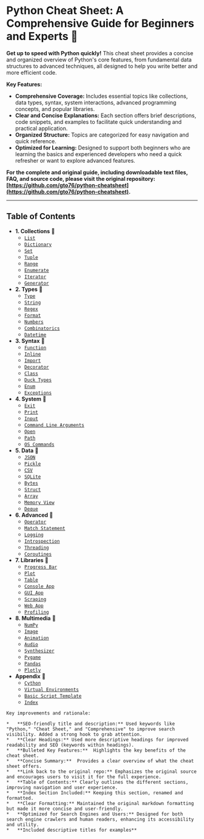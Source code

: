# Python Cheat Sheet: A Comprehensive Guide for Beginners and Experts 🔗

**Get up to speed with Python quickly!** This cheat sheet provides a concise and organized overview of Python's core features, from fundamental data structures to advanced techniques, all designed to help you write better and more efficient code.

**Key Features:**

*   **Comprehensive Coverage:**  Includes essential topics like collections, data types, syntax, system interactions, advanced programming concepts, and popular libraries.
*   **Clear and Concise Explanations:**  Each section offers brief descriptions, code snippets, and examples to facilitate quick understanding and practical application.
*   **Organized Structure:**  Topics are categorized for easy navigation and quick reference.
*   **Optimized for Learning:**  Designed to support both beginners who are learning the basics and experienced developers who need a quick refresher or want to explore advanced features.

**For the complete and original guide, including downloadable text files, FAQ, and source code, please visit the original repository: [https://github.com/gto76/python-cheatsheet](https://github.com/gto76/python-cheatsheet).**

---

## Table of Contents

*   **1.  Collections** 🔗
    *   [`List`](#list)
    *   [`Dictionary`](#dictionary)
    *   [`Set`](#set)
    *   [`Tuple`](#tuple)
    *   [`Range`](#range)
    *   [`Enumerate`](#enumerate)
    *   [`Iterator`](#iterator)
    *   [`Generator`](#generator)
*   **2.  Types** 🔗
    *   [`Type`](#type)
    *   [`String`](#string)
    *   [`Regex`](#regex)
    *   [`Format`](#format)
    *   [`Numbers`](#numbers-1)
    *   [`Combinatorics`](#combinatorics)
    *   [`Datetime`](#datetime)
*   **3.  Syntax** 🔗
    *   [`Function`](#function)
    *   [`Inline`](#inline)
    *   [`Import`](#imports)
    *   [`Decorator`](#decorator)
    *   [`Class`](#class)
    *   [`Duck Types`](#duck-types)
    *   [`Enum`](#enum)
    *   [`Exceptions`](#exceptions)
*   **4.  System** 🔗
    *   [`Exit`](#exit)
    *   [`Print`](#print)
    *   [`Input`](#input)
    *   [`Command Line Arguments`](#command-line-arguments)
    *   [`Open`](#open)
    *   [`Path`](#paths)
    *   [`OS Commands`](#os-commands)
*   **5.  Data** 🔗
    *   [`JSON`](#json)
    *   [`Pickle`](#pickle)
    *   [`CSV`](#csv)
    *   [`SQLite`](#sqlite)
    *   [`Bytes`](#bytes)
    *   [`Struct`](#struct)
    *   [`Array`](#array)
    *   [`Memory View`](#memory-view)
    *   [`Deque`](#deque)
*   **6.  Advanced** 🔗
    *   [`Operator`](#operator)
    *   [`Match Statement`](#match-statement)
    *   [`Logging`](#logging)
    *   [`Introspection`](#introspection)
    *   [`Threading`](#threading)
    *   [`Coroutines`](#coroutines)
*   **7.  Libraries** 🔗
    *   [`Progress Bar`](#progress-bar)
    *   [`Plot`](#plot)
    *   [`Table`](#table)
    *   [`Console App`](#console-app)
    *   [`GUI App`](#gui-app)
    *   [`Scraping`](#scraping)
    *   [`Web App`](#web-app)
    *   [`Profiling`](#profiling)
*   **8.  Multimedia** 🔗
    *   [`NumPy`](#numpy)
    *   [`Image`](#image)
    *   [`Animation`](#animation)
    *   [`Audio`](#audio)
    *   [`Synthesizer`](#synthesizer)
    *   [`Pygame`](#pygame)
    *   [`Pandas`](#pandas)
    *   [`Plotly`](#plotly)
*   **Appendix** 🔗
    *   [`Cython`](#cython)
    *   [`Virtual Environments`](#virtual-environments)
    *   [`Basic Script Template`](#basic-script-template)
    *   [`Index`](#index)
```
Key improvements and rationale:

*   **SEO-friendly title and description:** Used keywords like "Python," "Cheat Sheet," and "Comprehensive" to improve search visibility. Added a strong hook to grab attention.
*   **Clear Headings:** Used more descriptive headings for improved readability and SEO (keywords within headings).
*   **Bulleted Key Features:**  Highlights the key benefits of the cheat sheet.
*   **Concise Summary:**  Provides a clear overview of what the cheat sheet offers.
*   **Link back to the original repo:** Emphasizes the original source and encourages users to visit it for the full experience.
*   **Table of Contents:** Clearly outlines the different sections, improving navigation and user experience.
*   **Index Section Included:** Keeping this section, renamed and formatted.
*   **Clear Formatting:** Maintained the original markdown formatting but made it more concise and user-friendly.
*   **Optimized for Search Engines and Users:** Designed for both search engine crawlers and human readers, enhancing its accessibility and utility.
*   **Included descriptive titles for examples**